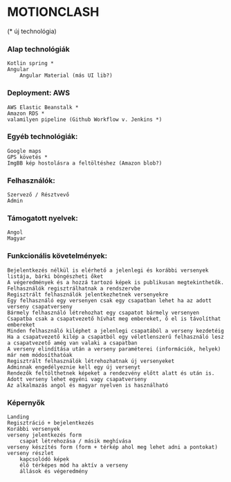 # MOTIONCLASH
(* új technológia)

### Alap technológiák
	Kotlin spring *
	Angular
		Angular Material (más UI lib?)
### Deployment: AWS
	AWS Elastic Beanstalk *
	Amazon RDS *
	valamilyen pipeline (Github Workflow v. Jenkins *)
### Egyéb technológiák:
	Google maps
	GPS követés *
	ImgBB kép hostolásra a feltöltéshez (Amazon blob?)

### Felhasználók:
	Szervező / Résztvevő
	Admin

### Támogatott nyelvek:
	Angol
	Magyar

### Funkcionális követelmények:
	Bejelentkezés nélkül is elérhető a jelenlegi és korábbi versenyek listája, bárki böngészheti őket
	A végeredmények és a hozzá tartozó képek is publikusan megtekinthetők.
	Felhasználók regisztrálhatnak a rendszervbe
	Regisztrált felhasználók jelentkezhetnek versenyekre
	Egy felhasználó egy versenyen csak egy csapatban lehet ha az adott verseny csapatverseny
	Bármely felhasználó létrehozhat egy csapatot bármely versenyen
	Csapatba csak a csapatvezető hívhat meg embereket, ő el is távolíthat embereket
	Minden felhasználó kiléphet a jelenlegi csapatából a verseny kezdetéig
	Ha a csapatvezető kilép a csapatból egy véletlenszerű felhasználó lesz a csapatvezető amég van valaki a csapatban
	A verseny elindítása után a verseny paraméterei (információk, helyek) már nem módosíthatóak
	Regisztrált felhasználók létrehozhatnak új versenyeket
	Adminnak engedélyeznie kell egy új versenyt
	Rendezők feltölthetnek képeket a rendezvény előtt alatt és után is.
	Adott verseny lehet egyéni vagy csapatverseny
    Az alkalmazás angol és magyar nyelven is használható

### Képernyők
	Landing
	Regisztráció + bejelentkezés
	Korábbi versenyek
	verseny jelentkezés form
		csapat létrehozása / másik meghívása
	verseny készítés form (form + térkép ahol meg lehet adni a pontokat)
	verseny részlet
		kapcsolódó képek
		élő térképes mód ha aktív a verseny
		állások és végeredmény

		

		